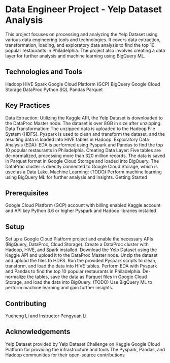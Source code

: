 # Data Engineer Project - Yelp Dataset Analysis

This project focuses on processing and analyzing the Yelp Dataset using various data engineering tools and technologies. It covers data extraction, transformation, loading, and exploratory data analysis to find the top 10 popular restaurants in Philadelphia. The project also involves creating a data layer for further analysis and machine learning using BigQuery ML.

## Technologies and Tools

Hadoop
HIVE
Spark
Google Cloud Platform (GCP)
BigQuery
Google Cloud Storage
DataProc
Python
SQL
Pandas
Parquet

## Key Practices

Data Extraction: Utilizing the Kaggle API, the Yelp Dataset is downloaded to the DataProc Master node. The dataset is over 8GB in size after unzipping.
Data Transformation: The unzipped data is uploaded to the Hadoop File System (HDFS). Pyspark is used to clean and transform the dataset, and the resulting data is loaded into HIVE tables in Hadoop.
Exploratory Data Analysis (EDA): EDA is performed using Pyspark and Pandas to find the top 10 popular restaurants in Philadelphia.
Creating Data Layer: Five tables are de-normalized, processing more than 320 million records. The data is saved in Parquet format in Google Cloud Storage and loaded into BigQuery. The DataProc cluster is directly connected to Google Cloud Storage, which is used as a Data Lake.
Machine Learning: (TODO) Perform machine learning using BigQuery ML for further analysis and insights.
Getting Started

## Prerequisites
Google Cloud Platform (GCP) account with billing enabled
Kaggle account and API key
Python 3.6 or higher
Pyspark and Hadoop libraries installed

## Setup
Set up a Google Cloud Platform project and enable the necessary APIs (BigQuery, DataProc, Cloud Storage).
Create a DataProc cluster with Hadoop, HIVE, and Spark installed.
Download the Yelp Dataset using the Kaggle API and upload it to the DataProc Master node.
Unzip the dataset and upload the files to HDFS.
Run the provided Pyspark scripts to clean, transform, and load the data into HIVE tables.
Perform EDA with Pyspark and Pandas to find the top 10 popular restaurants in Philadelphia.
De-normalize the tables, save the data as Parquet files in Google Cloud Storage, and load the data into BigQuery.
(TODO) Use BigQuery ML to perform machine learning and gain further insights.

## Contributing

Yueheng Li and Instructor Pengyuan Li

## Acknowledgements

Yelp Dataset provided by Yelp Dataset Challenge on Kaggle
Google Cloud Platform for providing the infrastructure and tools
The Pyspark, Pandas, and Hadoop communities for their open-source contributions

